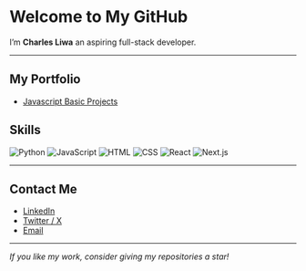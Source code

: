 # Welcome to My GitHub 

I’m **Charles Liwa** an aspiring full-stack developer. 

---

##  My Portfolio 

- [Javascript Basic Projects](https://github.com/devliwa/javascript-basic-projects)


## Skills  

![Python](https://img.shields.io/badge/Python-3776AB?style=for-the-badge&logo=python&logoColor=white)
![JavaScript](https://img.shields.io/badge/JavaScript-F7DF1E?style=for-the-badge&logo=javascript&logoColor=black)
![HTML](https://img.shields.io/badge/HTML5-E34F26?style=for-the-badge&logo=html5&logoColor=white)
![CSS](https://img.shields.io/badge/CSS3-1572B6?style=for-the-badge&logo=css3&logoColor=white)
![React](https://img.shields.io/badge/React-20232A?style=for-the-badge&logo=react&logoColor=61DAFB)
![Next.js](https://img.shields.io/badge/Next.js-000000?style=for-the-badge&logo=nextdotjs&logoColor=white)

---



## Contact Me  

- [LinkedIn](https://www.linkedin.com/in/yourprofile)  
- [Twitter / X](https://twitter.com/devliwa1)  
- [Email](charles.liwa@outlook.com)  

---

*If you like my work, consider giving my repositories a star!*  
